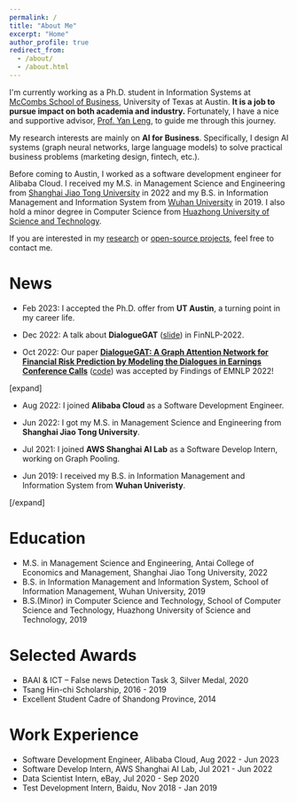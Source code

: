 ```yaml
---
permalink: /
title: "About Me"
excerpt: "Home"
author_profile: true
redirect_from: 
  - /about/
  - /about.html
---
```


I'm currently working as a Ph.D. student in Information Systems at [McCombs School of Business](https://www.mccombs.utexas.edu/), University of Texas at Austin. **It is a job to pursue impact on both academia and industry.** Fortunately, I have a nice and supportive advisor, [Prof. Yan Leng](https://yleng.github.io/www/), to guide me through this journey.

My research interests are mainly on **AI for Business**. Specifically, I design AI systems (graph neural networks, large language models) to solve practical business problems (marketing design, fintech, etc.).

Before coming to Austin, I worked as a software development engineer for Alibaba Cloud. I received my M.S. in Management Science and Engineering from [Shanghai Jiao Tong University](https://www.sjtu.edu.cn/) in 2022 and my B.S. in Information Management and Information System from [Wuhan University](https://www.whu.edu.cn/) in 2019. I also hold a minor degree in Computer Science from [Huazhong University of Science and Technology](https://www.hust.edu.cn/).

If you are interested in my [research](https://sangyx.com/publications/) or [open-source projects](https://sangyx.com/projects/), feel free to contact me.

# News

- Feb 2023: I accepted the Ph.D. offer from **UT Austin**, a turning point in my career life.

- Dec 2022: A talk about **DialogueGAT** ([slide](../files/slide/DialogueGAT-FinNLP-2022.pdf)) in FinNLP-2022.

- Oct 2022: Our paper [**DialogueGAT: A Graph Attention Network for Financial Risk Prediction by Modeling the Dialogues in Earnings Conference Calls**](https://aclanthology.org/2022.findings-emnlp.117/) ([code](https://github.com/sangyx/DialogueGAT)) was accepted by Findings of EMNLP 2022!

[expand]

- Aug 2022: I joined **Alibaba Cloud** as a Software Development Engineer.

- Jun 2022: I got my M.S. in Management Science and Engineering from **Shanghai Jiao Tong University**.

- Jul 2021: I joined **AWS Shanghai AI Lab** as a Software Develop Intern, working on Graph Pooling.

- Jun 2019: I received my B.S. in Information Management and Information System from **Wuhan Univeristy**.

[/expand]

# Education

- M.S. in Management Science and Engineering, Antai College of Economics and Management, Shanghai Jiao Tong University, 2022
- B.S. in Information Management and Information System, School of Information Management, Wuhan University, 2019
- B.S.(Minor) in Computer Science and Technology, School of Computer Science and Technology, Huazhong University of Science and Technology, 2019

# Selected Awards

- BAAI & ICT – False news Detection Task 3, Silver Medal, 2020
- Tsang Hin-chi Scholarship, 2016 - 2019
- Excellent Student Cadre of Shandong Province, 2014

# Work Experience

- Software Development Engineer, Alibaba Cloud, Aug 2022 - Jun 2023
- Software Develop Intern, AWS Shanghai AI Lab, Jul 2021 - Jun 2022 
- Data Scientist Intern, eBay, Jul 2020 - Sep 2020
- Test Development Intern, Baidu, Nov 2018 - Jan 2019
